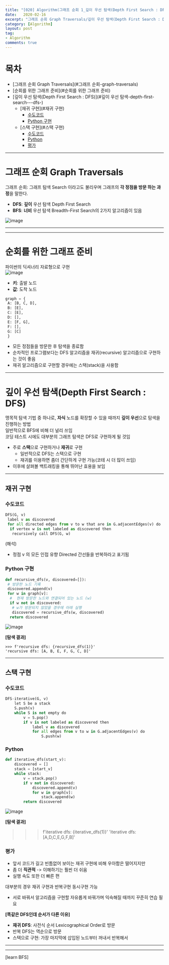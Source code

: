 ```yaml
---
title: "[020] Algorithm(그래프 순회 1_깊이 우선 탐색(Depth First Search : DFS))"
date:   2020-02-16
excerpt: "그래프 순회 Graph Traversals/깊이 우선 탐색(Depth First Search : DFS), DFS python 구현, DFS 재귀구현, DFS 스택구현, 수도코드. 스택과 재귀구현의 차이점 순회를 위한 그래프 준비,재귀 구현 "
category: [Algorithm]
layout: post
tag:
- Algorithm
comments: true
---
```



# 목차
- [그래프 순회 Graph Traversals](#그래프 순회-graph-traversals)
- [순회를 위한 그래프 준비](#순회를 위한 그래프 준비)
- [깊이 우선 탐색(Depth First Search : DFS)](#깊이 우선 탐색-depth-first-search---dfs-)
  * [재귀 구현](#재귀 구현)
    + [수도코드](#수도코드)
    + [Python 구현](#python-구현)
  * [스택 구현](#스택 구현)
    + [수도코드](#수도코드1)
    + [Python](#python)
    + [평가](#평가)


---


# 그래프 순회 Graph Traversals
그래프 순회: 그래프 탐색 Search 이라고도 불리우며 그래프의 **각 정점을 방문 하는 과정**을 말한다.         

* **DFS**: **깊이** 우선 탐색 Depth First Search       
* **BFS**: **너비** 우선 탐색 Breadth-First Search의 2가지 알고리즘이 있음     

![image](https://user-images.githubusercontent.com/76824611/122664272-7a031f00-d1db-11eb-96f7-fc5b2f96d3d1.png)

----
---


# 순회를 위한 그래프 준비
파이썬의 딕셔너리 자료형으로 구현    
![image](https://user-images.githubusercontent.com/76824611/122664276-7d96a600-d1db-11eb-9700-170dff7fd794.png)

* **키**: 출발 노드    
* **값**: 도착 노드    
    
```python
graph = { 
 A: [B, C, D], 
 B: [E], 
 C: [E], 
 D: [], 
 E: [F, G], 
 F: [], 
 G: [C]
 } 
```
  
    
- 모든 정점들을 방문한 후 탐색을 종료함
- 순차적인 프로그램보다는 DFS 알고리즘을 재귀(recursive) 알고리즘으로 구현하는 것이 좋음
- 재귀 알고리즘으로 구현할 경우에는 스택(stack)을 사용함


----


# 깊이 우선 탐색(Depth First Search : DFS)
맹목적 탐색 기법 중 하나로, **자식** 노드를 확장할 수 있을 때까지 **깊이 우선**으로 탐색을 진행하는 방법     
일반적으로 BFS에 비해 더 널리 쓰임      
코딩 테스트 시에도 대부분의 그래프 탐색은 DFS로 구현하게 될 것임            
* 주로 **스택**으로 구현하거나 **재귀**로 구현     
  * 일반적으로 DFS는 스택으로 구현     
  * 재귀를 이용하면 좀더 간단하게 구현 가능(코테 시 더 많이 쓰임)       
* 이후에 살펴볼 백트래킹을 통해 뛰어난 효용을 보임           

---

## 재귀 구현

### 수도코드  
```python
DFS(G, v) 
 label v as discovered 
 for all directed edges from v to w that are in G.adjacentEdges(v) do 
  if vertex w is not labeled as discovered then 
   recursively call DFS(G, w)
```
(해석)        
* 정점 v 의 모든 인접 유향 Directed 간선들을 반복하라고 표기됨     

### Python 구현
```python
def recursive_dfs(v, discovered=[]):
 # 방문한 노드 기록
 discovered.append(v) 
 for w in graph[v]:
  #  현재 방문한 노드와 연결되어 있는 노드 (w)
  if w not in discovered:
   # w가 방문되지 않았을 경우에 아래 실행
   discovered = recursive_dfs(w, discovered) 
  return discovered
```

![image](https://user-images.githubusercontent.com/76824611/122664342-cb131300-d1db-11eb-9656-a25f7cc90c99.png)



**[탐색 결과]**        
```
>>> f'recursive dfs: {recursive_dfs(1)}'
'recursive dfs: [A, B, E, F, G, C, D]'
```

---

## 스택 구현

### 수도코드
```python
DFS-iterative(G, v) 
    let S be a stack 
    S.push(v) 
    while S is not empty do 
        v = S.pop() 
        if v is not labeled as discovered then 
            label v as discovered 
            for all edges from v to w in G.adjacentEdges(v) do
                S.push(w)
```

### Python
```python
def iterative_dfs(start_v):
    discovered = [] 
    stack = [start_v] 
    while stack:
        v = stack.pop()
        if v not in discovered:
            discovered.append(v) 
            for w in graph[v]:
                stack.append(w) 
        return discovered
``` 

![image](https://user-images.githubusercontent.com/76824611/122664346-cf3f3080-d1db-11eb-8782-e40e49cda8b7.png)


**[탐색 결과]**
>>> f'iterative dfs: {iterative_dfs(1)}'
'iterative dfs: [A,D,C,E,G,F,B]'


### 평가
* 앞서 코드가 길고 빈틈없어 보이는 재귀 구현에 비해 우아함은 떨어지지만      
* 좀 더 **직관적** -> 이해하기는 훨씬 더 쉬움     
* 실행 속도 또한 더 빠른 편         
 
대부분의 경우 재귀 구현과 반복구현 동시구현 가능     
* 서로 바꿔서 알고리즘을 구현할 자유롭게 바꿔가며 익숙해질 때까지 꾸준히 연습 필요   

**[똑같은 DFS인데 순서가 다른 이유]**   
* **재귀 DFS**: 사전식 순서 Lexicographical Order로 방문   
* 반복 DFS는 역순으로 방문   
* 스택으로 구현: 가장 마지막에 삽입된 노드부터 꺼내서 반복해서   



---
----


[learn BFS]
